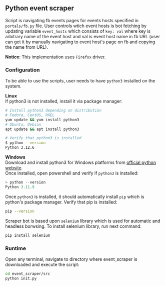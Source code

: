 ## Python event scraper

Script is navigating fb events pages for events hosts specified in `portals/fb.py` file. User controls wtich event hosts is bot fetching by updating variable `event_hosts` which consists of `key: val` where key is arbitrary name of the event host and val is event host name in fb URL (user can get it by manually navigating to event host's page on fb and copying the name from URL). 

**Notice**: This implementation uses `Firefox` driver.

### Configuration
To be able to use the scripts, user needs to have `python3` installed on the system.

**Linux**\
If python3 is not installed, install it via package manager:
```bash
# Install python3 depending on distribution
# Fedora, CentOS, RHEL
yum update && yum install python3
# Ubuntu, Debian
apt update && apt install python3 

# Verify that python3 is installed
$ python --version
Python 3.12.6
```

**Windows**\
Download and install python3 for Windows platforms from [official python website](https://www.python.org/downloads/windows). \
Once installed, open powershell and verify if `python3` is installed:
```powershell
> python --version
Python 3.11.9  
```

Once `python3` is installed, it should automatically install `pip` which is python's package manager.
Verify that pip is installed:
```bash
pip --version
```

Scraper bot is based upon `selenium` library which is used for automatic and headless borwsing.
To install selenium library, run next command:
```bash
pip install selenium
```

### Runtime
Open any terminal, navigate to directory where event_scraper is downloaded and execute the script: 
```bash
cd event_scraper/src
python init.py
```

